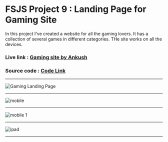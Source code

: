 # FSJS Project 9 : Landing Page for Gaming Site

In this project I've created a website for all the gaming lovers. It has a collection of several games in different categories.
THe site works on all the devices.

### Live link : [Gaming site by Ankush](gaming-site-by-ankush.netlify.app)

### Source code : [Code Link](./index.html)

---
![Gaming Landing Page](https://user-images.githubusercontent.com/118118102/209333162-094d1f0d-d746-49d5-a339-6ed2c6a577f7.png)

---
![mobile](https://user-images.githubusercontent.com/118118102/209333396-ff560b75-c168-4468-9767-25d333426fe3.png)

---
![mobile 1](https://user-images.githubusercontent.com/118118102/209333404-15292f8f-5178-47e8-9b19-001e42dcd1db.png)

---
![ipad](https://user-images.githubusercontent.com/118118102/209333414-16170b4f-d62c-4f9e-b051-f96f4b1338d6.png)

---